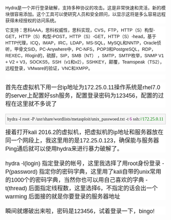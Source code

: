 <p style="margin:10px auto;padding:0px;font-family:Verdana, Arial, Helvetica, sans-serif;white-space:normal;background-color:#FFFFFF;text-align:justify;">
	Hydra是一个并行登录破解，支持多种协议的攻击。这是非常快速和灵活，新的模块很容易添加。这个工具可以使研究人员和安全顾问，以显示这将是多么容易远程获得未经授权的访问系统。
</p>
<p style="margin:10px auto;padding:0px;font-family:Verdana, Arial, Helvetica, sans-serif;white-space:normal;background-color:#FFFFFF;">
	它支持：思科AAA，思科权威性，思科实现，CVS，FTP，HTTP（S）构型-GET，HTTP（S）构型-POST，HTTP（S）-GET，HTTP（S）-head，基于HTTP代理，ICQ，IMAP，IRC，LDAP，MS-SQL，MySQL和NNTP，Oracle侦听，甲骨文SID，PC-Anywhere中，PC-NFS，POP3和PostgreSQL，RDP，REXEC，Rlogin的，硫醇，SIP，SMB（NT） ，SMTP，SMTP枚举，SNMP V1 + V2 + V3，SOCKS5，SSH（v1和v2），SSHKEY，颠覆，Teamspeak（TS2），远程登录，VMware的验证，VNC和XMPP。
</p>
<p style="margin:10px auto;padding:0px;font-family:Verdana, Arial, Helvetica, sans-serif;white-space:normal;background-color:#FFFFFF;">
	&nbsp;
</p>
<p style="margin:10px auto;padding:0px;font-family:Verdana, Arial, Helvetica, sans-serif;white-space:normal;background-color:#FFFFFF;">
	<span style="margin:0px;padding:0px;font-size:18px;">首先在虚拟机下用一台ip地址为172.25.0.11操作系统是rhel7.0的server上配置好ssh服务，配置登录密码为123456，配置的过程在这里就不多说了</span>
</p>
<p style="margin:10px auto;padding:0px;font-family:Verdana, Arial, Helvetica, sans-serif;white-space:normal;background-color:#FFFFFF;">
	<img src="http://images2015.cnblogs.com/blog/1078762/201612/1078762-20161223165248557-1771274798.png" alt="" style="margin:0px;padding:0px;max-width:660px;" />
</p>
<div class="cnblogs_code" style="margin:5px 0px;padding:5px;background-color:#F5F5F5;border:1px solid #CCCCCC;overflow:auto;white-space:normal;font-family:&quot;">
<pre style="margin-top:0px;margin-bottom:0px;padding:0px;white-space:pre-wrap;word-wrap:break-word;font-family:&quot;">hydra -l root -P /usr/share/wordlists/metasploit/unix_passwoed.txt -t <span style="margin:0px;padding:0px;color:#800080;line-height:1.5 !important;">6</span> ssh:<span style="margin:0px;padding:0px;color:#008000;line-height:1.5 !important;">//</span><span style="margin:0px;padding:0px;color:#008000;line-height:1.5 !important;">172.25.0.11</span></pre>
</div>
<p style="margin:10px auto;padding:0px;font-family:Verdana, Arial, Helvetica, sans-serif;white-space:normal;background-color:#FFFFFF;">
	<span style="margin:0px;padding:0px;font-size:18px;">接着打开kali 2016.2的虚拟机，把虚拟机的ip地址和服务器放在同一个网段上，我这里用的是172.25.0.123，确保能与服务器Ping通后就可以使用hydra来进行暴力破解了。</span>
</p>
<p style="margin:10px auto;padding:0px;font-family:Verdana, Arial, Helvetica, sans-serif;white-space:normal;background-color:#FFFFFF;">
	<span style="margin:0px;padding:0px;font-size:18px;"><img src="http://images2015.cnblogs.com/blog/1078762/201612/1078762-20161223173122792-65092814.png" alt="" style="margin:0px;padding:0px;max-width:660px;" /></span>
</p>
<p style="margin:10px auto;padding:0px;font-family:Verdana, Arial, Helvetica, sans-serif;white-space:normal;background-color:#FFFFFF;">
	<span style="margin:0px;padding:0px;font-size:18px;">hydra -l(login) 指定登录的帐号，这里我选择了用root身份登录 -P(password) 指定你的密码字典，这里用了kali自带的unix常用的1000个的密码字典，当然你也可以用自己喜欢的字典 -t(thread) 后面指定线程数，这里选择6，不指定的话会出一个warming 后面接的就是你要登录的服务器地址</span>
</p>
<p style="margin:10px auto;padding:0px;font-family:Verdana, Arial, Helvetica, sans-serif;white-space:normal;background-color:#FFFFFF;">
	<img src="http://images2015.cnblogs.com/blog/1078762/201612/1078762-20161223164825698-1851534640.png" alt="" style="margin:0px;padding:0px;max-width:660px;" />
</p>
<p style="margin:10px auto;padding:0px;font-family:Verdana, Arial, Helvetica, sans-serif;white-space:normal;background-color:#FFFFFF;">
	<span style="margin:0px;padding:0px;font-size:18px;">瞬间就爆破出来啦，密码是123456，试着登录一下，bingo!</span>
</p>
<p style="margin:10px auto;padding:0px;font-family:Verdana, Arial, Helvetica, sans-serif;white-space:normal;background-color:#FFFFFF;">
	<img src="http://images2015.cnblogs.com/blog/1078762/201612/1078762-20161223164838932-654866429.png" alt="" style="margin:0px;padding:0px;max-width:660px;" />
</p>